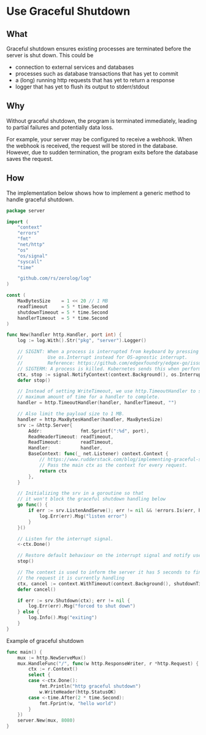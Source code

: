 # Use Graceful Shutdown

## What

Graceful shutdown ensures existing processes are terminated before the server is shut down. This could be

- connection to external services and databases
- processes such as database transactions that has yet to commit
- a (long) running http requests that has yet to return a response
- logger that has yet to flush its output to stderr/stdout

## Why

Without graceful shutdown, the program is terminated immediately, leading to partial failures and potentially data loss.

For example, your server may be configured to receive a webhook. When the webhook is received, the request will be stored in the database. However, due to sudden termination, the program exits before the database saves the request.

## How

The implementation below shows how to implement a generic method to handle graceful shutdown.

```go
package server

import (
	"context"
	"errors"
	"fmt"
	"net/http"
	"os"
	"os/signal"
	"syscall"
	"time"

	"github.com/rs/zerolog/log"
)

const (
	MaxBytesSize    = 1 << 20 // 1 MB
	readTimeout     = 5 * time.Second
	shutdownTimeout = 5 * time.Second
	handlerTimeout  = 5 * time.Second
)

func New(handler http.Handler, port int) {
	log := log.With().Str("pkg", "server").Logger()

	// SIGINT: When a process is interrupted from keyboard by pressing CTRL+C.
	//         Use os.Interrupt instead for OS-agnostic interrupt.
	//         Reference: https://github.com/edgexfoundry/edgex-go/issues/995
	// SIGTERM: A process is killed. Kubernetes sends this when performing a rolling update.
	ctx, stop := signal.NotifyContext(context.Background(), os.Interrupt, syscall.SIGTERM)
	defer stop()

	// Instead of setting WriteTimeout, we use http.TimeoutHandler to specify the
	// maximum amount of time for a handler to complete.
	handler = http.TimeoutHandler(handler, handlerTimeout, "")

	// Also limit the payload size to 1 MB.
	handler = http.MaxBytesHandler(handler, MaxBytesSize)
	srv := &http.Server{
		Addr:              fmt.Sprintf(":%d", port),
		ReadHeaderTimeout: readTimeout,
		ReadTimeout:       readTimeout,
		Handler:           handler,
		BaseContext: func(_ net.Listener) context.Context {
			// https://www.rudderstack.com/blog/implementing-graceful-shutdown-in-go/
			// Pass the main ctx as the context for every request.
			return ctx
		},
	}

	// Initializing the srv in a goroutine so that
	// it won't block the graceful shutdown handling below
	go func() {
		if err := srv.ListenAndServe(); err != nil && !errors.Is(err, http.ErrServerClosed) {
			log.Err(err).Msg("listen error")
		}
	}()

	// Listen for the interrupt signal.
	<-ctx.Done()

	// Restore default behaviour on the interrupt signal and notify user of shutdown.
	stop()

	// The context is used to inform the server it has 5 seconds to finish
	// the request it is currently handling
	ctx, cancel := context.WithTimeout(context.Background(), shutdownTimeout)
	defer cancel()

	if err := srv.Shutdown(ctx); err != nil {
		log.Err(err).Msg("forced to shut down")
	} else {
		log.Info().Msg("exiting")
	}
}
```

Example of graceful shutdown

```go
func main() {
	mux := http.NewServeMux()
	mux.HandleFunc("/", func(w http.ResponseWriter, r *http.Request) {
		ctx := r.Context()
		select {
		case <-ctx.Done():
			fmt.Println("http graceful shutdown")
			w.WriteHeader(http.StatusOK)
		case <-time.After(2 * time.Second):
			fmt.Fprint(w, "hello world")
		}
	})
	server.New(mux, 8080)
}
```
